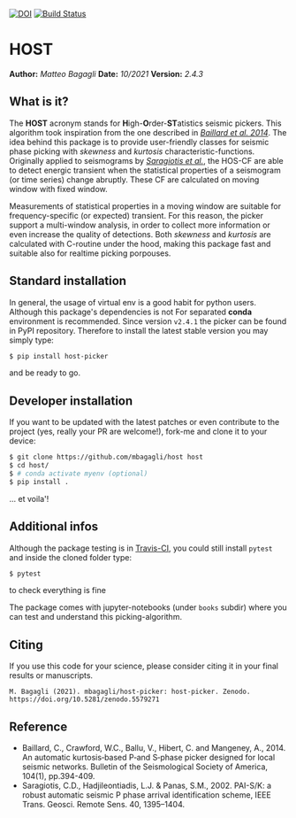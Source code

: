 [![DOI](https://zenodo.org/badge/418490530.svg)](https://zenodo.org/badge/latestdoi/418490530)
[![Build Status](https://app.travis-ci.com/mbagagli/host-picker.svg?branch=main)](https://app.travis-ci.com/mbagagli/host-picker)

# HOST

**Author:** _Matteo Bagagli_
**Date:** _10/2021_
**Version:** _2.4.3_

## What is it?
The **HOST** acronym stands for **H**igh-**O**rder-**ST**atistics seismic pickers.
This algorithm took inspiration from the one described in [_Baillard et al. 2014_](10.1785/0120120347).
The idea behind this package is to provide user-friendly classes for seismic phase picking with
_skewness_ and _kurtosis_ characteristic-functions.
Originally applied to seismograms by [_Saragiotis et al._](10.1109/TGRS.2002.800438),
the HOS-CF are able to detect energic transient when the statistical properties of a seismogram
(or time series) change abruptly. These CF are calculated on moving window with fixed window.

Measurements of statistical properties in a moving window are suitable for frequency-specific
(or expected) transient. For this reason, the picker support a multi-window analysis,
in order to collect more information or even increase the quality of detections.
Both _skewness_ and _kurtosis_ are calculated with C-routine under the hood,
making this package fast and suitable also for realtime picking porpouses.


## Standard installation
In general, the usage of virtual env is a good habit for python users.
Although this package's dependencies is not For separated **conda** environment is recommended.
Since version `v2.4.1` the picker can be found in PyPI repository. Therefore to install the latest
stable version you may simply type:
```bash
$ pip install host-picker
```
and be ready to go.

## Developer installation
If you want to be updated with the latest patches or even contribute to
the project (yes, really your PR are welcome!), fork-me and clone it
to your device:
```bash
$ git clone https://github.com/mbagagli/host host
$ cd host/
$ # conda activate myenv (optional)
$ pip install .
```
... et voila'!

## Additional infos
Although the package testing is in [Travis-CI](https://app.travis-ci.com/mbagagli/host-picker.svg?branch=main), you could still install `pytest` and
inside the cloned folder type:
```bash
$ pytest
```
to check everything is fine

The package comes with jupyter-notebooks (under `books` subdir) where you
can test and understand this picking-algorithm.

## Citing

If you use this code for your science, please consider citing it in your final results or manuscripts.
```
M. Bagagli (2021). mbagagli/host-picker: host-picker. Zenodo. https://doi.org/10.5281/zenodo.5579271
```

## Reference
- Baillard, C., Crawford, W.C., Ballu, V., Hibert, C. and Mangeney, A., 2014. An automatic kurtosis‐based P‐and S‐phase picker designed for local seismic networks. Bulletin of the Seismological Society of America, 104(1), pp.394-409.
- Saragiotis, C.D., Hadjileontiadis, L.J. & Panas, S.M., 2002. PAI-S/K: a robust automatic seismic P phase arrival identification scheme, IEEE Trans. Geosci. Remote Sens. 40, 1395–1404.

